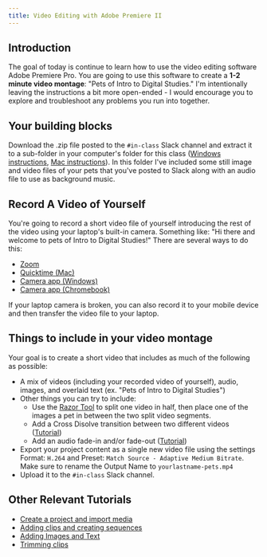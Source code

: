 ```yaml
---
title: Video Editing with Adobe Premiere II
---
```


## Introduction

The goal of today is continue to learn how to use the video editing software Adobe Premiere Pro. You are going to use this software to create a **1-2 minute video montage**: "Pets of Intro to Digital Studies." I'm intentionally leaving the instructions a bit more open-ended - I would encourage you to explore and troubleshoot any problems you run into together.

## Your building blocks

Download the .zip file posted to the `#in-class` Slack channel and extract it to a sub-folder in your computer's folder for this class ([Windows instructions](https://support.microsoft.com/en-us/windows/zip-and-unzip-files-f6dde0a7-0fec-8294-e1d3-703ed85e7ebc#:~:text=Open%20File%20Explorer%20and%20find,folder%20to%20a%20new%20location.), [Mac instructions](https://support.apple.com/guide/mac-help/zip-and-unzip-files-and-folders-on-mac-mchlp2528/mac#:~:text=unzip%20(expand)%20a%20compressed%20item)). In this folder I've included some still image and video files of your pets that you've posted to Slack along with an audio file to use as background music.

## Record A Video of Yourself

You're going to record a short video file of yourself introducing the rest of the video using your laptop's built-in camera. Something like: "Hi there and welcome to pets of Intro to Digital Studies!" There are several ways to do this:

- [Zoom](https://support.zoom.us/hc/en-us/articles/201362473-Enabling-and-starting-local-recordings)
- [Quicktime (Mac)](https://support.apple.com/guide/quicktime-player/record-a-movie-qtp356b55534/mac)
- [Camera app (Windows)](https://support.microsoft.com/en-us/windows/how-to-use-the-camera-app-ea40b69f-be6a-840e-9c8c-1fd6eea97c22)
- [Camera app (Chromebook)](https://support.google.com/chromebook/answer/4487486)

If your laptop camera is broken, you can also record it to your mobile device and then transfer the video file to your laptop.

## Things to include in your video montage

Your goal is to create a short video that includes as much of the following as possible:

- A mix of videos (including your recorded video of yourself), audio, images, and overlaid text (ex. "Pets of Intro to Digital Studies")
- Other things you can try to include:
	- Use the [Razor Tool](https://helpx.adobe.com/premiere-pro/using/rearranging-clips-sequence.html#:~:text=you%20can%20use%20the%20razor%20tool%20to%20cut%20a%20clip%20into%20two%20clips) to split one video in half, then place one of the images a pet in between the two split video segments.
	- Add a Cross Disolve transition between two different videos ([Tutorial](https://helpx.adobe.com/premiere-pro/using/transition-overview-applying-transitions.html))
	- Add an audio fade-in and/or fade-out ([Tutorial](https://helpx.adobe.com/premiere-pro/using/audio-transitions.html))
- Export your project content as a single new video file using the settings Format: `H.264` and Preset: `Match Source - Adaptive Medium Bitrate`. Make sure to rename the Output Name to `yourlastname-pets.mp4` 
- Upload it to the `#in-class` Slack channel.

## Other Relevant Tutorials

- [Create a project and import media](https://helpx.adobe.com/premiere-pro/how-to/create-project-import-media.html)
- [Adding clips and creating sequences](https://helpx.adobe.com/premiere-pro/how-to/create-edit-sequence.html)
- [Adding Images and Text](https://helpx.adobe.com/premiere-pro/how-to/add-image-text-adjust-size.html)
- [Trimming clips](https://helpx.adobe.com/premiere-pro/how-to/trim-video-clips.html)